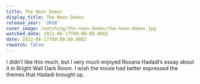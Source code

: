 ```yaml
---
title: The Neon Demon
display_title: The Neon Demon
release_year: '2016'
cover_image: /watching/the-neon-demon/the-neon-demon.jpg
watched_date: 2022-06-17T00:00:00.000Z
date: 2022-06-17T00:00:00.000Z
rewatch: false
---
```

I didn’t like this much, but I very much enjoyed Roxana Hadadi’s essay about it in Bright Wall Dark Room. I wish the movie had better expressed the themes that Hadadi brought up.
